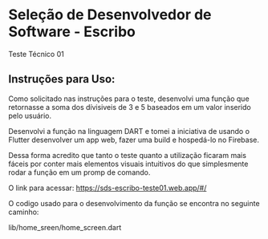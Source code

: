 # Seleção de Desenvolvedor de Software - Escribo

Teste Técnico 01

## Instruções para Uso:

Como solicitado nas instruções para o teste, desenvolvi uma função que retornasse
a soma dos dívisiveis de 3 e 5 baseados em um valor inserido pelo usuário.

Desenvolvi a função na linguagem DART e tomei a iniciativa de usando o Flutter
desenvolver um app web, fazer uma build e hospedá-lo no Firebase.

Dessa forma acredito que tanto o teste quanto a utilização ficaram mais fáceis
por conter mais elementos visuais intuitivos do que simplesmente rodar a função em
um promp de comando.

O link para acessar: https://sds-escribo-teste01.web.app/#/

O codigo usado para o desenvolvimento da função se encontra no seguinte caminho:

lib/home_sreen/home_screen.dart
